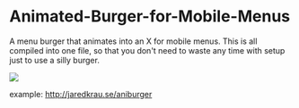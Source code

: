 Animated-Burger-for-Mobile-Menus
================================

A menu burger that animates into an X for mobile menus. This is all compiled into one file, so that you don't need to waste any time with setup just to use a silly burger. 

<img src = "http://jaredkrau.se/aniburger/aniburger.png">

example: http://jaredkrau.se/aniburger
